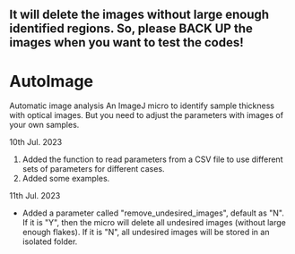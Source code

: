 ## It will delete the images without large enough identified regions. So, please BACK UP the images when you want to test the codes!

# AutoImage
Automatic image analysis
An ImageJ micro to identify sample thickness with optical images. But you need to adjust the parameters with images of your own samples.

10th Jul. 2023 
  1. Added the function to read parameters from a CSV file to use different sets of parameters for different cases.
  2. Added some examples.

11th Jul. 2023 
  * Added a parameter called "remove_undesired_images", default as "N".  
  If it is "Y", then the micro will delete all undesired images (without large enough flakes). If it is "N", all undesired images will be stored in an isolated folder.
